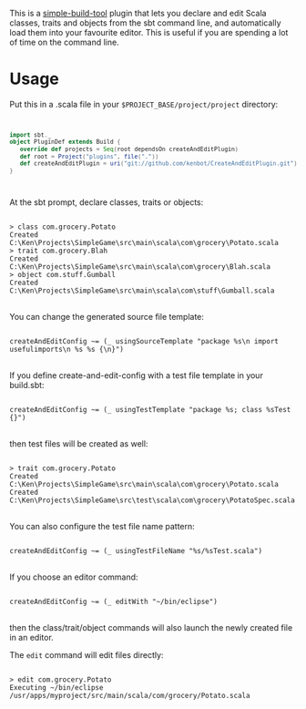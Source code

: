 This is a <a href="https://github.com/sbt/sbt">simple-build-tool</a> plugin that lets you declare and edit Scala classes, 
traits and objects from the sbt command line, and automatically load them into your favourite editor.  This is useful if you are spending a lot of time on the command line.

# Usage
Put this in a .scala file in your <code>$PROJECT_BASE/project/project</code> directory:
<code>
```scala
import sbt._
object PluginDef extends Build {
   override def projects = Seq(root dependsOn createAndEditPlugin)
   def root = Project("plugins", file(".")) 
   def createAndEditPlugin = uri("git://github.com/kenbot/CreateAndEditPlugin.git")
}
```
</code>

 At the sbt prompt, declare classes, traits or objects:
<pre>
<code>
> class com.grocery.Potato
Created C:\Ken\Projects\SimpleGame\src\main\scala\com\grocery\Potato.scala
> trait com.grocery.Blah
Created C:\Ken\Projects\SimpleGame\src\main\scala\com\grocery\Blah.scala
> object com.stuff.Gumball
Created C:\Ken\Projects\SimpleGame\src\main\scala\com\stuff\Gumball.scala
</code>
</pre>

You can change the generated source file template:
<pre>
<code>
createAndEditConfig ~= (_ usingSourceTemplate "package %s\n import usefulimports\n %s %s {\n}")
</code>
</pre>


If you define create-and-edit-config with a test file template in your build.sbt:
<pre>
<code>
createAndEditConfig ~= (_ usingTestTemplate "package %s; class %sTest {}")
</code>
</pre>
then test files will be created as well:
<pre>
<code>
> trait com.grocery.Potato
Created C:\Ken\Projects\SimpleGame\src\main\scala\com\grocery\Potato.scala
Created C:\Ken\Projects\SimpleGame\src\test\scala\com\grocery\PotatoSpec.scala
</code>
</pre>
You can also configure the test file name pattern:
<pre>
<code>
createAndEditConfig ~= (_ usingTestFileName "%s/%sTest.scala")
</code>
</pre>
If you choose an editor command:
<pre>
<code>
createAndEditConfig ~= (_ editWith "~/bin/eclipse")
</code>
</pre>
then the class/trait/object commands will also launch the newly created file in an editor.

The <code>edit</code> command will edit files directly:
<pre>
<code>
> edit com.grocery.Potato
Executing ~/bin/eclipse /usr/apps/myproject/src/main/scala/com/grocery/Potato.scala
</code>
</pre>
